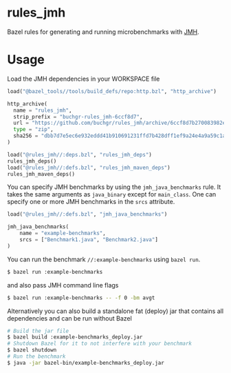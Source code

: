 # rules_jmh

Bazel rules for generating and running microbenchmarks with [JMH](https://openjdk.java.net/projects/code-tools/jmh/).

# Usage

Load the JMH dependencies in your WORKSPACE file

```python
load("@bazel_tools//tools/build_defs/repo:http.bzl", "http_archive")

http_archive(
  name = "rules_jmh",
  strip_prefix = "buchgr-rules_jmh-6ccf8d7",
  url = "https://github.com/buchgr/rules_jmh/archive/6ccf8d7b270083982e5c143935704b9f3f18b256.zip",
  type = "zip",
  sha256 = "dbb7d7e5ec6e932eddd41b910691231ffd7b428dff1ef9a24e4a9a59c1a1762d",
)

load("@rules_jmh//:deps.bzl", "rules_jmh_deps")
rules_jmh_deps()
load("@rules_jmh//:defs.bzl", "rules_jmh_maven_deps")
rules_jmh_maven_deps()
```

You can specify JMH benchmarks by using the `jmh_java_benchmarks` rule. It takes the same arguments as `java_binary` except for `main_class`. One can specify one or more JMH benchmarks in the `srcs` attribute.


```python
load("@rules_jmh//:defs.bzl", "jmh_java_benchmarks")

jmh_java_benchmarks(
    name = "example-benchmarks",
    srcs = ["Benchmark1.java", "Benchmark2.java"]
)
```

You can run the benchmark `//:example-benchmarks` using `bazel run`.
```sh
$ bazel run :example-benchmarks
```

and also pass JMH command line flags

```sh
$ bazel run :example-benchmarks -- -f 0 -bm avgt
```

Alternatively you can also build a standalone fat (deploy) jar that contains all dependencies and can be run without Bazel

```sh
# Build the jar file
$ bazel build :example-benchmarks_deploy.jar
# Shutdown Bazel for it to not interfere with your benchmark
$ bazel shutdown
# Run the benchmark
$ java -jar bazel-bin/example-benchmarks_deploy.jar
```
